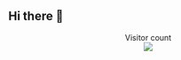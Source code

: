 ## Hi there 👋


<p align="center"> 
  Visitor count<br>
  <img src="https://profile-counter.glitch.me/sagar-viradiya/count.svg" />
</p>
<!--
**wiztushar/wiztushar** is a ✨ _special_ ✨ repository because its `README.md` (this file) appears on your GitHub profile.

Here are some ideas to get you started:

- 🔭 I’m currently working on ...
- 🌱 I’m currently learning ...
- 👯 I’m looking to collaborate on ...
- 🤔 I’m looking for help with ...
- 💬 Ask me about ...
- 📫 How to reach me: ...
- 😄 Pronouns: ...
- ⚡ Fun fact: ...
-->
